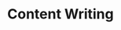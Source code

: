 ---
#preview details
title: "Content Writing"
icon: "/img/icons/content.png"
short: "Create SEO content that tells your story, builds trust, and drives traffic through blogs, guides, emails, and more"

#full details
description:
  - layout: 1
    title: Description
    content:
      <p>We craft compelling, strategic content that helps tourism businesses connect with travelers through storytelling, clarity, and authenticity. From website copy and blog articles to tour descriptions and travel guides, our writing is designed to inform, inspire, and convert. Every piece is carefully researched, SEO-optimized, and aligned with your brand voice, ensuring that your message is both consistent and effective. Whether you need engaging content for your homepage, destination-focused blog posts, or clear calls to action for your services, we deliver words that work—helping you build trust, improve search rankings, and guide travelers toward booking and exploration.</p>
    divider: true

  - layout: 2
    title: Benefits
    content:
      <p>Our content writing service ensures your tourism brand communicates with clarity, purpose, and professionalism. Well-written content increases your visibility online, builds credibility with your audience, and supports every stage of the travel decision-making process. With the right words in place, your website and marketing channels work harder—attracting more traffic, educating potential customers, and driving conversions more naturally and effectively.</p>
    list:
      - Stronger Brand Messaging
      - Improved SEO Performance
      - Increased Website Engagement
      - Higher Conversion Rates
      - Trust and Authority in the Market
    divider: false

sidebar:
  title: Info Area
  items:
    - layout: list
      title: Master Planning
      content:
        - Content Architecture and Flow
        - Audience-Centric Strategy
        - Scalable Content Planning for Growth

    - layout: list
      title: Sustainability 
      content:
        - Evergreen Content Creation
        - Ethical and Culturally Aware Messaging
        - Maintaining a Long-Term Voice

    - layout: list
      title: Innovation
      content:
        - Storytelling Techniques for Tourism
        - SEO and Keyword Optimization

gallery:
  - image: /img/covers/serviceCover.jpg
    alt: image

  - image: /img/covers/concactCover.jpg
    alt: image

  - image: /img/blog/festival.jpg
    alt: image

description2:
  - layout: 1
    title: Perfect Planning
    content:
      <p>Our content writing process begins by learning about your business, your audience, and your goals. We develop a content plan that aligns your messaging with your brand’s purpose and your customer journey. With this foundation, we ensure consistency in tone, structure, and delivery—so your content doesn’t just read well, it supports your overall marketing strategy and speaks directly to travelers’ interests and needs.</p>
    divider: false

  - layout: 1
    title: Approach
    content:
      <p>We approach content creation with a mix of strategy, research, and creativity. Every piece is tailored to your niche, reviewed for accuracy, and optimized for both users and search engines. We collaborate closely with your team, refining drafts based on feedback and ensuring each asset—whether a single post or an entire content library—adds real value to your business and audience. After delivery, we also offer updates and maintenance to keep your content fresh and relevant over time.</p>
    divider: true

sidebar2:
  items:
    - layout: list
      title: Capabilities
      content:
        - Website Copywriting
        - SEO blog and Article Writing
        - Destination and Tour Descriptions
        - Travel Guide and Editorial Content
        - Content Strategy and Planning

    - layout: list
      title: Work Process
      content:
        - Brand and Audience Discovery
        - Content Planning and Research
        - Writing, Editing, and SEO Optimization
        - Review, Delivery, and Ongoing Updates

---